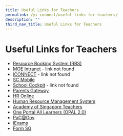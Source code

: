 ```yaml
---
title: Useful Links for Teachers
permalink: /yi-connect/useful-links-for-teachers/
description: ""
third_nav_title: Useful Links for Teachers
---
```

# **Useful Links for Teachers**

*   [Resource Booking System (RBS)](https://go.gov.sg/yirbs)
*   [MOE Intranet](https://yusofishaksec-moe-edu-sg-admin.cwp.sg/yi-connect/useful-links-for-teachers/moe-intranet) - link not found
*   [iCONNECT](https://yusofishaksec-moe-edu-sg-admin.cwp.sg/yi-connect/useful-links-for-teachers/iconnect) - link not found
*   [SC Mobile](https://yusofishaksec-moe-edu-sg-admin.cwp.sg/yi-connect/useful-links-for-teachers/sc-mobile)
*   [School Cockpit](https://yusofishaksec-moe-edu-sg-admin.cwp.sg/yi-connect/useful-links-for-teachers/school-cockpit) - link not found
*   [Parents Gateway](https://yusofishaksec-moe-edu-sg-admin.cwp.sg/yi-connect/useful-links-for-teachers/parents-gateway)
*   [HR Online](https://yusofishaksec-moe-edu-sg-admin.cwp.sg/yi-connect/useful-links-for-teachers/hr-online)
*   [Human Resource Management System](https://yusofishaksec-moe-edu-sg-admin.cwp.sg/yi-connect/useful-links-for-teachers/human-resource-management-system)
*   [Academy of Singapore Teachers](https://yusofishaksec-moe-edu-sg-admin.cwp.sg/yi-connect/useful-links-for-teachers/academy-of-singapore-teachers)
*   [One Portal All Learners (OPAL 2.0)](https://yusofishaksec-moe-edu-sg-admin.cwp.sg/yi-connect/useful-links-for-teachers/one-portal-all-learners-opal-2-0)
*   [PaC@Gov](https://yusofishaksec-moe-edu-sg-admin.cwp.sg/yi-connect/useful-links-for-teachers/pac-at-gov)
*   [iExams](https://yusofishaksec-moe-edu-sg-admin.cwp.sg/yi-connect/useful-links-for-teachers/iexams)
*   [Form SG](https://yusofishaksec-moe-edu-sg-admin.cwp.sg/yi-connect/useful-links-for-teachers/form-sg)